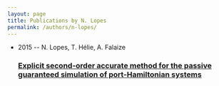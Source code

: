 ```yaml
---
layout: page
title: Publications by N. Lopes
permalink: /authors/n-lopes/
---
```


<ul class="post-list">
<li><span class='post-meta'>2015 -- N. Lopes, T. Hélie, A. Falaize</span><h3><a class='post-link' href='../../explicit-second-order-accurate-method-for-the-passive-guaranteed-simulation-of-port-hamiltonian-systems'>Explicit second-order accurate method for the passive guaranteed simulation of port-Hamiltonian systems</a></h3></li>

</ul>
